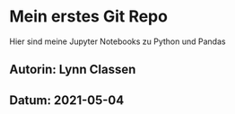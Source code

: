 # Mein erstes Git Repo

Hier sind meine Jupyter Notebooks zu Python und Pandas

## Autorin: Lynn Classen
## Datum: 2021-05-04


